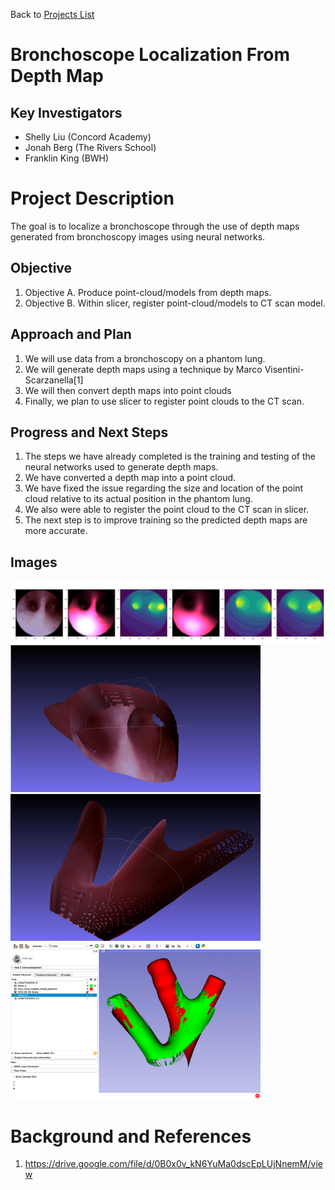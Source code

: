 Back to [Projects List](../../README.md#ProjectsList)

# Bronchoscope Localization From Depth Map

## Key Investigators

- Shelly Liu (Concord Academy)
- Jonah Berg (The Rivers School)
- Franklin King (BWH)

# Project Description

<!--   -->
The goal is to localize a bronchoscope through the use of depth maps generated from bronchoscopy images using neural networks. 

## Objective

<!-- What we would like to achieve in this project is to be able to localize bronchoscopy images to the CT scan of the lung. -->

1. Objective A. Produce point-cloud/models from depth maps.
2. Objective B. Within slicer, register point-cloud/models to CT scan model.

## Approach and Plan

<!-- Describe here HOW you would like to achieve the objectives stated above. -->

1. We will use data from a bronchoscopy on a phantom lung.
2. We will generate depth maps using a technique by Marco Visentini-Scarzanella[1]
3. We will then convert depth maps into point clouds
4. Finally, we plan to use slicer to register point clouds to the CT scan.

## Progress and Next Steps

<!-- Update this section as you make progress, describing of what you have ACTUALLY DONE. If there are specific steps that you could not complete then you can describe them here, too. -->

1. The steps we have already completed is the training and testing of the neural networks used to generate depth maps.
2. We have converted a depth map into a point cloud. 
3. We have fixed the issue regarding the size and location of the point cloud relative to its actual position in the phantom lung.
4. We also were able to register the point cloud to the CT scan in slicer.
5. The next step is to improve training so the predicted depth maps are more accurate.

## Images

<img src="Example4.PNG">

<img src="Example1.PNG" width="400">

<img src="Example2.PNG" width="400">

<img src="Example3.PNG" width="400">

# Background and References

1. https://drive.google.com/file/d/0B0x0v_kN6YuMa0dscEpLUjNnemM/view
